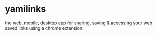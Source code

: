 # yamilinks

the web, mobile, desktop app for sharing, saving & accessing your web saved links using a chrome extension.
